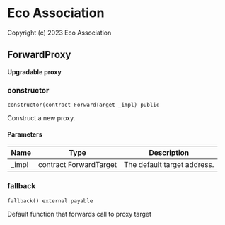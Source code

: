 # Eco Association

Copyright (c) 2023 Eco Association

## ForwardProxy

**Upgradable proxy**

### constructor

  ```solidity
  constructor(contract ForwardTarget _impl) public
  ```

Construct a new proxy.

#### Parameters

| Name | Type | Description |
| ---- | ---- | ----------- |
| _impl | contract ForwardTarget | The default target address. |

### fallback

  ```solidity
  fallback() external payable
  ```

Default function that forwards call to proxy target

